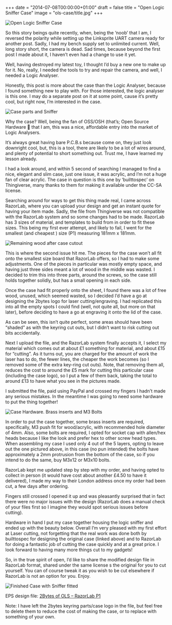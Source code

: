 +++
date = "2014-07-08T00:00:00+01:00"
draft = false
title = "Open Logic Sniffer Case"
image = "ols-case/title.jpg"
+++

![Open Logic Sniffer Case](/images/ols-case/olsc00.jpg)

So this story beings quite recently, when, being the ‘noob’ that I am, I reversed the polarity while setting up the Linksprite UART camera ready for another post. Sadly, I had my bench supply set to unlimited current. Well, long story short, the camera is dead. Sad times, because beyond the first post I made about it, I haven’t even had a change to use it yet.

Well, having destroyed my latest toy, I thought I’d buy a new one to make up for it. No, really, I needed the tools to try and repair the camera, and well, I needed a Logic Analyser.

Honestly, this post is more about the case than the Logic Analyser, because I found something new to play with. For those interested, the logic analyser is this one. I may do a separate post on it at some point, cause it’s pretty cool, but right now, I’m interested in the case.

![Case parts and Sniffer](/images/ols-case/olsc01.jpg)

Why the case? Well, being the fan of OSS/OSH (that’s; Open Source Hardware 🙂 that I am, this was a nice, affordable entry into the market of Logic Analysers.

It’s always great having bare P.C.B.s  because come on, they just look downright cool, but, this is a tool, there are likely to be a lot of wires around, and plenty of potential to short something out. Trust me, I have learned my lesson already.

I had a look around, and within 5 second of searching I managed to find a nice, elegant and slim case, just one issue, it was acrylic, and I’m not a huge fan of clear acrylic. The case in question is this one by ‘builttospec’ on Thingiverse, many thanks to them for making it available under the CC-SA license.

Searching around for ways to get this thing made real, I came across RazorLab, where you can upload your design and get an instant quote for having your item made. Sadly, the file from Thingiverse was not compatible with the RazorLab system and so some changes had to be made. RazorLab has 3 sizes of material, and templates to build from in order to fit these sizes. This being my first ever attempt, and likely to fail, I went for the smallest (and cheapest ) size (P1) measuring 181mm x 181mm.

![Remaining wood after case cutout](/images/ols-case/olsc02.jpg)

This is where the second issue hit me. The pieces for the case won’t all fit onto the smallest size board that RazorLab offers, so I had to make some adjustments. One of the pieces in particular was mostly empty space, and having just three sides meant a lot of wood in the middle was wasted. I decided to trim this into three parts, around the screws, so the case still holds together solidly, but has a small opening in each side.

Once the case had fit properly onto the sheet, I found there was a lot of free wood, unused, which seemed wasted, so I decided I’d have a go at designing the 2bytes logo for laser cutting/engraving. I had replicated this into all the empty spots I could find (well, not quite all, but more on that later), before deciding to have a go at engraving it onto the lid of the case.

As can be seen, this isn’t quite perfect, some areas should have been “shaded” as with the keyring cut outs, but I didn’t want to risk cutting out bits accidentally.

Next I upload the file, and the RazorLab system finally accepts it, I select my material which comes out at about £1 something for material, and about £15 for “cutting”. As it turns out, you are charged for the amount of work the laser has to do, the fewer lines, the cheaper the work becomes (so I removed some of the extra key-ring cut outs). Note, that removing them all, reduces the cost to around the £5 mark for cutting this particular case (including the case logo), so I put a few of them back, taking the total to around £13 to have what you see in the pictures made.

I submitted the file, paid using PayPal and crossed my fingers I hadn’t made any serious mistakes. In the meantime I was going to need some hardware to put the thing together!

![Case Hardware. Brass inserts and M3 Bolts](/images/ols-case/olsc03.jpg)

In order to put the case together, some brass inserts are required, specifically, M3 push fit for wood/acrylic, with recommended hole diameter of 4mm. Also, some bolts are required, I opted for socket cap with allen/hex heads because I like the look and prefer hex to other screw head types. When assembling my case I used only 4 out of the 5 layers, opting to leave out the one pictured above, in this case (no pun intended) the bolts have approximately a 2mm protrusion from the bottom of the case, so if you intend to do the same, buy M3x12 or M3x10 bolts.

RazorLab kept me updated step by step with my order, and having opted to collect in person (it would have cost about another £4.50 to have it delivered), I made my way to their London address once my order had been cut, a few days after ordering.

Fingers still crossed I opened it up and was pleasantly surprised that in fact there were no major issues with the design (RazorLab does a manual check of your files first so I imagine they would spot serious issues before cutting).

Hardware in hand I put my case together housing the logic sniffer and ended up with the beauty below. Overall I’m very pleased with my first effort at Laser cutting, not forgetting that the real work was done both by builttospec for designing the original case (linked above) and to RazorLab for doing a fantastic job of cutting the case quickly and at a great price. I look forward to having many more things cut to my gadgets!

So, in the true spirit of open, I’d like to share the modified design file in RazorLab format, shared under the same license s the original for you to cut yourself. You can of course tweak it as you wish to be cut elsewhere if RazorLab is not an option for you. Enjoy.

![Finished Case with Sniffer fitted](/images/ols-case/olsc04.jpg)

EPS design file: [2Bytes of OLS – RazorLab P1](/files/2bytes_OLS_case_all_layers.eps)

Note: I have left the 2bytes keyring parts/case logo in the file, but feel free to delete them to reduce the cost of making the case, or to replace with something of your own.